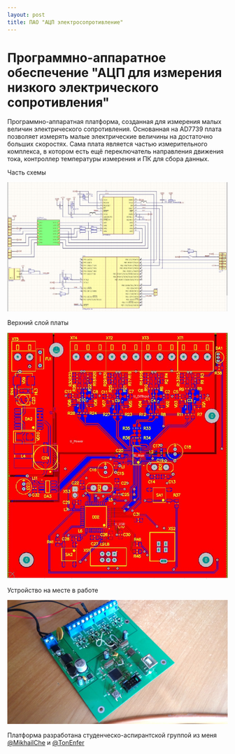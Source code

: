 ```yaml
---
layout: post
title: ПАО "АЦП электросопротивление"
---
```


# Программно-аппаратное обеспечение "АЦП для измерения низкого электрического сопротивления"

Программно-аппаратная платформа, созданная для измерения малых величин электрического сопротивления. 
Основанная на AD7739 плата позволяет измерять малые электрические величины на достаточно больших скоростях. Сама плата является частью измерительного комплекса, в котором есть ещё переключатель направления движения тока, контроллер температуры измерения и ПК для сбора данных.

Часть схемы

![](\images\adconv\SCH.JPG)

Верхний слой платы

![](\images\adconv\PCB.JPG)

Устройство на месте в работе

![](\images\adconv\REAL.jpg)

Платформа разработана студенческо-аспирантской группой из меня [@MikhailChe](https://github.com/MikhailChe) и [@TonEnfer](https://github.com/TonEnfer)